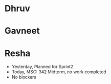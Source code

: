 # Dhruv

# Gavneet

# Resha

- Yesterday, Planned for Sprint2
- Today, MSCI 342 Midterm, no work completed
- No blockers
